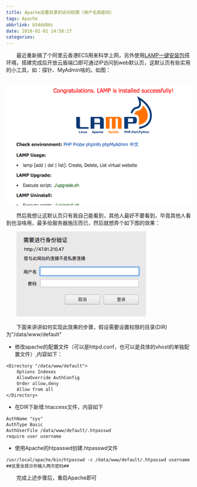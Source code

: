 ```yaml
---
title: Apache设置目录的访问权限（用户名和密码）
tags: Apache
abbrlink: b54dd86c
date: 2018-02-01 14:58:17
categories:
---
```


　　最近重新搞了个阿里云香港ECS用来科学上网，另外使用[LAMP一键安装包](https://lamp.sh)搭环境，搭建完成后开放云盾端口即可通过IP访问到web默认页，这默认页有些实用的小工具，如：探针、MyAdmin啥的。如图：

　　![](../uploads/qiniu/20180201151746870535154.png)

　　然后我想让这默认页只有我自己能看到，其他人最好不要看到，毕竟其他人看到也没啥用，最多给服务器施压而已，然后就想弄个如下图的效果：

　　![](../uploads/qiniu/20180201151746846888519.png)

　　下面来讲讲如何实现此效果的步骤，假设需要设置权限的目录(DIR)为"/data/www/default"

* 修改apache的配置文件（可以是httpd.conf，也可以是具体的vhost的单独配置文件）,内容如下：
```
<Directory "/data/www/default">
    Options Indexes
    AllowOverride AuthConfig
    Order allow,deny
    Allow from all
</Directory>
```

* 在DIR下新增.htaccess文件，内容如下
```
AuthName "sys"
AuthType Basic
AuthUserFile /data/www/default/.htpasswd
require user username
```

* 使用Apache的htpasswd创建.htpasswd文件
```
/usr/local/apache/bin/htpasswd -c /data/www/default/.htpasswd username
##这里会提示你输入两次密码##
```

　　完成上述步骤后，重启Apache即可